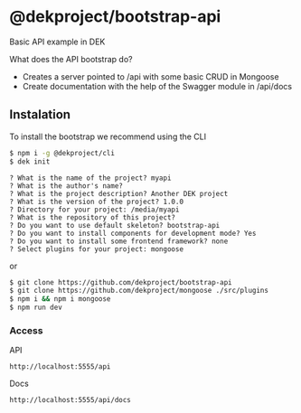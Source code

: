 # @dekproject/bootstrap-api

Basic API example in DEK

What does the API bootstrap do?

* Creates a server pointed to /api with some basic CRUD in Mongoose
* Create documentation with the help of the Swagger module in /api/docs

## Instalation

To install the bootstrap we recommend using the CLI

```bash
$ npm i -g @dekproject/cli
$ dek init
```

```
? What is the name of the project? myapi
? What is the author's name?
? What is the project description? Another DEK project
? What is the version of the project? 1.0.0
? Directory for your project: /media/myapi
? What is the repository of this project?
? Do you want to use default skeleton? bootstrap-api
? Do you want to install components for development mode? Yes
? Do you want to install some frontend framework? none
? Select plugins for your project: mongoose
```

or

```bash
$ git clone https://github.com/dekproject/bootstrap-api
$ git clone https://github.com/dekproject/mongoose ./src/plugins
$ npm i && npm i mongoose
$ npm run dev
```

### Access

API
```
http://localhost:5555/api
```

Docs
```
http://localhost:5555/api/docs
```
